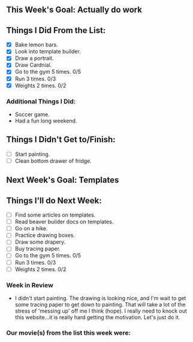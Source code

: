 ## This Week's Goal: Actually do work

## Things I Did From the List:

- [x] Bake lemon bars.
- [x] Look into template builder.
- [x] Draw a portrait.
- [x] Draw Cardnial.
- [x] Go to the gym 5 times. 0/5
- [x] Run 3 times. 0/3
- [x] Weights 2 times. 0/2

### Additional Things I Did:

- Soccer game.
- Had a fun long weekend.

## Things I Didn't Get to/Finish:

- [ ] Start painting.
- [ ] Clean bottom drawer of fridge.

## Next Week's Goal: Templates

## Things I'll do Next Week:

- [ ] Find some articles on templates.
- [ ] Read beaver builder docs on templates.
- [ ] Go on a hike.
- [ ] Practice drawing boxes.
- [ ] Draw some drapery.
- [ ] Buy tracing paper.
- [ ] Go to the gym 5 times. 0/5
- [ ] Run 3 times. 0/3
- [ ] Weights 2 times. 0/2

### Week in Review

- I didn't start painting. The drawing is looking nice, and I'm wait to get some tracing paper to get down to painting. That will take a lot of the stress of 'messing up' off me I think (hope). I really need to knock out this website...it is really hard getting the motivation. Let's just do it.

### Our movie(s) from the list this week were: